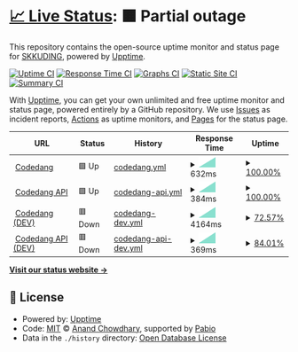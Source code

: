 # [📈 Live Status](https://status.skkuding.dev): <!--live status--> **🟧 Partial outage**

This repository contains the open-source uptime monitor and status page for [SKKUDING](https://skkuding.dev), powered by [Upptime](https://github.com/upptime/upptime).

[![Uptime CI](https://github.com/skkuding/uptime-monitor/workflows/Uptime%20CI/badge.svg)](https://github.com/skkuding/uptime-monitor/actions?query=workflow%3A%22Uptime+CI%22)
[![Response Time CI](https://github.com/skkuding/uptime-monitor/workflows/Response%20Time%20CI/badge.svg)](https://github.com/skkuding/uptime-monitor/actions?query=workflow%3A%22Response+Time+CI%22)
[![Graphs CI](https://github.com/skkuding/uptime-monitor/workflows/Graphs%20CI/badge.svg)](https://github.com/skkuding/uptime-monitor/actions?query=workflow%3A%22Graphs+CI%22)
[![Static Site CI](https://github.com/skkuding/uptime-monitor/workflows/Static%20Site%20CI/badge.svg)](https://github.com/skkuding/uptime-monitor/actions?query=workflow%3A%22Static+Site+CI%22)
[![Summary CI](https://github.com/skkuding/uptime-monitor/workflows/Summary%20CI/badge.svg)](https://github.com/skkuding/uptime-monitor/actions?query=workflow%3A%22Summary+CI%22)

With [Upptime](https://upptime.js.org), you can get your own unlimited and free uptime monitor and status page, powered entirely by a GitHub repository. We use [Issues](https://github.com/skkuding/uptime-monitor/issues) as incident reports, [Actions](https://github.com/skkuding/uptime-monitor/actions) as uptime monitors, and [Pages](https://status.skkuding.dev) for the status page.

<!--start: status pages-->
<!-- This summary is generated by Upptime (https://github.com/upptime/upptime) -->
<!-- Do not edit this manually, your changes will be overwritten -->
<!-- prettier-ignore -->
| URL | Status | History | Response Time | Uptime |
| --- | ------ | ------- | ------------- | ------ |
| <img alt="" src="https://icons.duckduckgo.com/ip3/codedang.com.ico" height="13"> [Codedang](https://codedang.com) | 🟩 Up | [codedang.yml](https://github.com/skkuding/uptime-monitor/commits/HEAD/history/codedang.yml) | <details><summary><img alt="Response time graph" src="./graphs/codedang/response-time-week.png" height="20"> 632ms</summary><br><a href="https://status.skkuding.dev/history/codedang"><img alt="Response time 632" src="https://img.shields.io/endpoint?url=https%3A%2F%2Fraw.githubusercontent.com%2Fskkuding%2Fuptime-monitor%2FHEAD%2Fapi%2Fcodedang%2Fresponse-time.json"></a><br><a href="https://status.skkuding.dev/history/codedang"><img alt="24-hour response time 632" src="https://img.shields.io/endpoint?url=https%3A%2F%2Fraw.githubusercontent.com%2Fskkuding%2Fuptime-monitor%2FHEAD%2Fapi%2Fcodedang%2Fresponse-time-day.json"></a><br><a href="https://status.skkuding.dev/history/codedang"><img alt="7-day response time 632" src="https://img.shields.io/endpoint?url=https%3A%2F%2Fraw.githubusercontent.com%2Fskkuding%2Fuptime-monitor%2FHEAD%2Fapi%2Fcodedang%2Fresponse-time-week.json"></a><br><a href="https://status.skkuding.dev/history/codedang"><img alt="30-day response time 632" src="https://img.shields.io/endpoint?url=https%3A%2F%2Fraw.githubusercontent.com%2Fskkuding%2Fuptime-monitor%2FHEAD%2Fapi%2Fcodedang%2Fresponse-time-month.json"></a><br><a href="https://status.skkuding.dev/history/codedang"><img alt="1-year response time 632" src="https://img.shields.io/endpoint?url=https%3A%2F%2Fraw.githubusercontent.com%2Fskkuding%2Fuptime-monitor%2FHEAD%2Fapi%2Fcodedang%2Fresponse-time-year.json"></a></details> | <details><summary><a href="https://status.skkuding.dev/history/codedang">100.00%</a></summary><a href="https://status.skkuding.dev/history/codedang"><img alt="All-time uptime 100.00%" src="https://img.shields.io/endpoint?url=https%3A%2F%2Fraw.githubusercontent.com%2Fskkuding%2Fuptime-monitor%2FHEAD%2Fapi%2Fcodedang%2Fuptime.json"></a><br><a href="https://status.skkuding.dev/history/codedang"><img alt="24-hour uptime 100.00%" src="https://img.shields.io/endpoint?url=https%3A%2F%2Fraw.githubusercontent.com%2Fskkuding%2Fuptime-monitor%2FHEAD%2Fapi%2Fcodedang%2Fuptime-day.json"></a><br><a href="https://status.skkuding.dev/history/codedang"><img alt="7-day uptime 100.00%" src="https://img.shields.io/endpoint?url=https%3A%2F%2Fraw.githubusercontent.com%2Fskkuding%2Fuptime-monitor%2FHEAD%2Fapi%2Fcodedang%2Fuptime-week.json"></a><br><a href="https://status.skkuding.dev/history/codedang"><img alt="30-day uptime 100.00%" src="https://img.shields.io/endpoint?url=https%3A%2F%2Fraw.githubusercontent.com%2Fskkuding%2Fuptime-monitor%2FHEAD%2Fapi%2Fcodedang%2Fuptime-month.json"></a><br><a href="https://status.skkuding.dev/history/codedang"><img alt="1-year uptime 100.00%" src="https://img.shields.io/endpoint?url=https%3A%2F%2Fraw.githubusercontent.com%2Fskkuding%2Fuptime-monitor%2FHEAD%2Fapi%2Fcodedang%2Fuptime-year.json"></a></details>
| <img alt="" src="https://icons.duckduckgo.com/ip3/codedang.com.ico" height="13"> [Codedang API](https://codedang.com/api/notice?take=5) | 🟩 Up | [codedang-api.yml](https://github.com/skkuding/uptime-monitor/commits/HEAD/history/codedang-api.yml) | <details><summary><img alt="Response time graph" src="./graphs/codedang-api/response-time-week.png" height="20"> 384ms</summary><br><a href="https://status.skkuding.dev/history/codedang-api"><img alt="Response time 384" src="https://img.shields.io/endpoint?url=https%3A%2F%2Fraw.githubusercontent.com%2Fskkuding%2Fuptime-monitor%2FHEAD%2Fapi%2Fcodedang-api%2Fresponse-time.json"></a><br><a href="https://status.skkuding.dev/history/codedang-api"><img alt="24-hour response time 384" src="https://img.shields.io/endpoint?url=https%3A%2F%2Fraw.githubusercontent.com%2Fskkuding%2Fuptime-monitor%2FHEAD%2Fapi%2Fcodedang-api%2Fresponse-time-day.json"></a><br><a href="https://status.skkuding.dev/history/codedang-api"><img alt="7-day response time 384" src="https://img.shields.io/endpoint?url=https%3A%2F%2Fraw.githubusercontent.com%2Fskkuding%2Fuptime-monitor%2FHEAD%2Fapi%2Fcodedang-api%2Fresponse-time-week.json"></a><br><a href="https://status.skkuding.dev/history/codedang-api"><img alt="30-day response time 384" src="https://img.shields.io/endpoint?url=https%3A%2F%2Fraw.githubusercontent.com%2Fskkuding%2Fuptime-monitor%2FHEAD%2Fapi%2Fcodedang-api%2Fresponse-time-month.json"></a><br><a href="https://status.skkuding.dev/history/codedang-api"><img alt="1-year response time 384" src="https://img.shields.io/endpoint?url=https%3A%2F%2Fraw.githubusercontent.com%2Fskkuding%2Fuptime-monitor%2FHEAD%2Fapi%2Fcodedang-api%2Fresponse-time-year.json"></a></details> | <details><summary><a href="https://status.skkuding.dev/history/codedang-api">100.00%</a></summary><a href="https://status.skkuding.dev/history/codedang-api"><img alt="All-time uptime 100.00%" src="https://img.shields.io/endpoint?url=https%3A%2F%2Fraw.githubusercontent.com%2Fskkuding%2Fuptime-monitor%2FHEAD%2Fapi%2Fcodedang-api%2Fuptime.json"></a><br><a href="https://status.skkuding.dev/history/codedang-api"><img alt="24-hour uptime 100.00%" src="https://img.shields.io/endpoint?url=https%3A%2F%2Fraw.githubusercontent.com%2Fskkuding%2Fuptime-monitor%2FHEAD%2Fapi%2Fcodedang-api%2Fuptime-day.json"></a><br><a href="https://status.skkuding.dev/history/codedang-api"><img alt="7-day uptime 100.00%" src="https://img.shields.io/endpoint?url=https%3A%2F%2Fraw.githubusercontent.com%2Fskkuding%2Fuptime-monitor%2FHEAD%2Fapi%2Fcodedang-api%2Fuptime-week.json"></a><br><a href="https://status.skkuding.dev/history/codedang-api"><img alt="30-day uptime 100.00%" src="https://img.shields.io/endpoint?url=https%3A%2F%2Fraw.githubusercontent.com%2Fskkuding%2Fuptime-monitor%2FHEAD%2Fapi%2Fcodedang-api%2Fuptime-month.json"></a><br><a href="https://status.skkuding.dev/history/codedang-api"><img alt="1-year uptime 100.00%" src="https://img.shields.io/endpoint?url=https%3A%2F%2Fraw.githubusercontent.com%2Fskkuding%2Fuptime-monitor%2FHEAD%2Fapi%2Fcodedang-api%2Fuptime-year.json"></a></details>
| <img alt="" src="https://icons.duckduckgo.com/ip3/dev.codedang.com.ico" height="13"> [Codedang (DEV)](https://dev.codedang.com) | 🟥 Down | [codedang-dev.yml](https://github.com/skkuding/uptime-monitor/commits/HEAD/history/codedang-dev.yml) | <details><summary><img alt="Response time graph" src="./graphs/codedang-dev/response-time-week.png" height="20"> 4164ms</summary><br><a href="https://status.skkuding.dev/history/codedang-dev"><img alt="Response time 4164" src="https://img.shields.io/endpoint?url=https%3A%2F%2Fraw.githubusercontent.com%2Fskkuding%2Fuptime-monitor%2FHEAD%2Fapi%2Fcodedang-dev%2Fresponse-time.json"></a><br><a href="https://status.skkuding.dev/history/codedang-dev"><img alt="24-hour response time 4164" src="https://img.shields.io/endpoint?url=https%3A%2F%2Fraw.githubusercontent.com%2Fskkuding%2Fuptime-monitor%2FHEAD%2Fapi%2Fcodedang-dev%2Fresponse-time-day.json"></a><br><a href="https://status.skkuding.dev/history/codedang-dev"><img alt="7-day response time 4164" src="https://img.shields.io/endpoint?url=https%3A%2F%2Fraw.githubusercontent.com%2Fskkuding%2Fuptime-monitor%2FHEAD%2Fapi%2Fcodedang-dev%2Fresponse-time-week.json"></a><br><a href="https://status.skkuding.dev/history/codedang-dev"><img alt="30-day response time 4164" src="https://img.shields.io/endpoint?url=https%3A%2F%2Fraw.githubusercontent.com%2Fskkuding%2Fuptime-monitor%2FHEAD%2Fapi%2Fcodedang-dev%2Fresponse-time-month.json"></a><br><a href="https://status.skkuding.dev/history/codedang-dev"><img alt="1-year response time 4164" src="https://img.shields.io/endpoint?url=https%3A%2F%2Fraw.githubusercontent.com%2Fskkuding%2Fuptime-monitor%2FHEAD%2Fapi%2Fcodedang-dev%2Fresponse-time-year.json"></a></details> | <details><summary><a href="https://status.skkuding.dev/history/codedang-dev">72.57%</a></summary><a href="https://status.skkuding.dev/history/codedang-dev"><img alt="All-time uptime 72.57%" src="https://img.shields.io/endpoint?url=https%3A%2F%2Fraw.githubusercontent.com%2Fskkuding%2Fuptime-monitor%2FHEAD%2Fapi%2Fcodedang-dev%2Fuptime.json"></a><br><a href="https://status.skkuding.dev/history/codedang-dev"><img alt="24-hour uptime 72.57%" src="https://img.shields.io/endpoint?url=https%3A%2F%2Fraw.githubusercontent.com%2Fskkuding%2Fuptime-monitor%2FHEAD%2Fapi%2Fcodedang-dev%2Fuptime-day.json"></a><br><a href="https://status.skkuding.dev/history/codedang-dev"><img alt="7-day uptime 72.57%" src="https://img.shields.io/endpoint?url=https%3A%2F%2Fraw.githubusercontent.com%2Fskkuding%2Fuptime-monitor%2FHEAD%2Fapi%2Fcodedang-dev%2Fuptime-week.json"></a><br><a href="https://status.skkuding.dev/history/codedang-dev"><img alt="30-day uptime 72.57%" src="https://img.shields.io/endpoint?url=https%3A%2F%2Fraw.githubusercontent.com%2Fskkuding%2Fuptime-monitor%2FHEAD%2Fapi%2Fcodedang-dev%2Fuptime-month.json"></a><br><a href="https://status.skkuding.dev/history/codedang-dev"><img alt="1-year uptime 72.57%" src="https://img.shields.io/endpoint?url=https%3A%2F%2Fraw.githubusercontent.com%2Fskkuding%2Fuptime-monitor%2FHEAD%2Fapi%2Fcodedang-dev%2Fuptime-year.json"></a></details>
| <img alt="" src="https://icons.duckduckgo.com/ip3/dev.codedang.com.ico" height="13"> [Codedang API (DEV)](https://dev.codedang.com/api/notice?take=5) | 🟥 Down | [codedang-api-dev.yml](https://github.com/skkuding/uptime-monitor/commits/HEAD/history/codedang-api-dev.yml) | <details><summary><img alt="Response time graph" src="./graphs/codedang-api-dev/response-time-week.png" height="20"> 369ms</summary><br><a href="https://status.skkuding.dev/history/codedang-api-dev"><img alt="Response time 369" src="https://img.shields.io/endpoint?url=https%3A%2F%2Fraw.githubusercontent.com%2Fskkuding%2Fuptime-monitor%2FHEAD%2Fapi%2Fcodedang-api-dev%2Fresponse-time.json"></a><br><a href="https://status.skkuding.dev/history/codedang-api-dev"><img alt="24-hour response time 369" src="https://img.shields.io/endpoint?url=https%3A%2F%2Fraw.githubusercontent.com%2Fskkuding%2Fuptime-monitor%2FHEAD%2Fapi%2Fcodedang-api-dev%2Fresponse-time-day.json"></a><br><a href="https://status.skkuding.dev/history/codedang-api-dev"><img alt="7-day response time 369" src="https://img.shields.io/endpoint?url=https%3A%2F%2Fraw.githubusercontent.com%2Fskkuding%2Fuptime-monitor%2FHEAD%2Fapi%2Fcodedang-api-dev%2Fresponse-time-week.json"></a><br><a href="https://status.skkuding.dev/history/codedang-api-dev"><img alt="30-day response time 369" src="https://img.shields.io/endpoint?url=https%3A%2F%2Fraw.githubusercontent.com%2Fskkuding%2Fuptime-monitor%2FHEAD%2Fapi%2Fcodedang-api-dev%2Fresponse-time-month.json"></a><br><a href="https://status.skkuding.dev/history/codedang-api-dev"><img alt="1-year response time 369" src="https://img.shields.io/endpoint?url=https%3A%2F%2Fraw.githubusercontent.com%2Fskkuding%2Fuptime-monitor%2FHEAD%2Fapi%2Fcodedang-api-dev%2Fresponse-time-year.json"></a></details> | <details><summary><a href="https://status.skkuding.dev/history/codedang-api-dev">84.01%</a></summary><a href="https://status.skkuding.dev/history/codedang-api-dev"><img alt="All-time uptime 84.01%" src="https://img.shields.io/endpoint?url=https%3A%2F%2Fraw.githubusercontent.com%2Fskkuding%2Fuptime-monitor%2FHEAD%2Fapi%2Fcodedang-api-dev%2Fuptime.json"></a><br><a href="https://status.skkuding.dev/history/codedang-api-dev"><img alt="24-hour uptime 84.01%" src="https://img.shields.io/endpoint?url=https%3A%2F%2Fraw.githubusercontent.com%2Fskkuding%2Fuptime-monitor%2FHEAD%2Fapi%2Fcodedang-api-dev%2Fuptime-day.json"></a><br><a href="https://status.skkuding.dev/history/codedang-api-dev"><img alt="7-day uptime 84.01%" src="https://img.shields.io/endpoint?url=https%3A%2F%2Fraw.githubusercontent.com%2Fskkuding%2Fuptime-monitor%2FHEAD%2Fapi%2Fcodedang-api-dev%2Fuptime-week.json"></a><br><a href="https://status.skkuding.dev/history/codedang-api-dev"><img alt="30-day uptime 84.01%" src="https://img.shields.io/endpoint?url=https%3A%2F%2Fraw.githubusercontent.com%2Fskkuding%2Fuptime-monitor%2FHEAD%2Fapi%2Fcodedang-api-dev%2Fuptime-month.json"></a><br><a href="https://status.skkuding.dev/history/codedang-api-dev"><img alt="1-year uptime 84.01%" src="https://img.shields.io/endpoint?url=https%3A%2F%2Fraw.githubusercontent.com%2Fskkuding%2Fuptime-monitor%2FHEAD%2Fapi%2Fcodedang-api-dev%2Fuptime-year.json"></a></details>

<!--end: status pages-->

[**Visit our status website →**](https://status.skkuding.dev)

## 📄 License

- Powered by: [Upptime](https://github.com/upptime/upptime)
- Code: [MIT](./LICENSE) © [Anand Chowdhary](https://anandchowdhary.com), supported by [Pabio](https://pabio.com)
- Data in the `./history` directory: [Open Database License](https://opendatacommons.org/licenses/odbl/1-0/)
